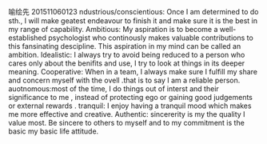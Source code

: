 喻绘先
201511060123
ndustrious/conscientious: Once I am determined to do sth., I will make geatest endeavour to finish it and make sure it is the best in my range of capability.
Ambitious: My aspiration is to become a well-established psychologist who continously makes valuable contributions to this fansinating descipline. This aspiration in my mind can be called an ambition.
Idealistic: I always try to avoid being reduced to a person who cares only about the benifits and use, I try to look at things in its deeper meaning.
Cooperative: When in a team, I always make sure I fulfill my share and concern myself with the ovell .that is to say I am a reliable person.
auotnomous:most of the time, I do things out of interst and their significance to me , instead of protecting ego or gaining good judgements or external rewards .
tranquil: I enjoy having a tranquil mood which makes me more effective and creative.
Authentic: sincererity is my the quality I value most. Be sincere to others to myself and to my commitment is the basic my basic life attitude.
